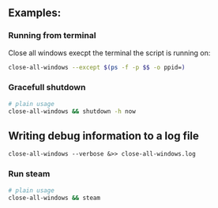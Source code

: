 ## Examples:
### Running from terminal
Close all windows execpt the terminal the script is running on:
```bash
close-all-windows --except $(ps -f -p $$ -o ppid=)
```

### Gracefull shutdown
```bash
# plain usage
close-all-windows && shutdown -h now
```

## Writing debug information to a log file
```
close-all-windows --verbose &>> close-all-windows.log
```

### Run steam
```bash
# plain usage
close-all-windows && steam
```
